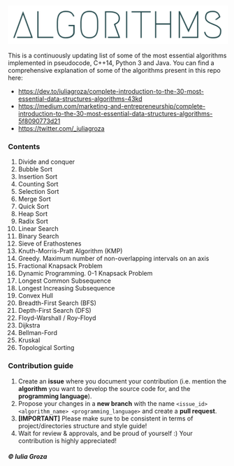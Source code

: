 <img src="logo.png"/>

This is a continuously updating list of some of the most essential algorithms implemented in pseudocode, C++14, Python 3 and Java. You can find a comprehensive explanation of some of the algorithms present in this repo here: <br>
* https://dev.to/iuliagroza/complete-introduction-to-the-30-most-essential-data-structures-algorithms-43kd
* https://medium.com/marketing-and-entrepreneurship/complete-introduction-to-the-30-most-essential-data-structures-algorithms-5f8090773d21
* https://twitter.com/_iuliagroza

### Contents
1. Divide and conquer
2. Bubble Sort
3. Insertion Sort
4. Counting Sort
5. Selection Sort
6. Merge Sort
7. Quick Sort
8. Heap Sort
9. Radix Sort
10. Linear Search
11. Binary Search
12. Sieve of Erathostenes
13. Knuth-Morris-Pratt Algorithm (KMP)
14. Greedy. Maximum number of non-overlapping intervals on an axis
15. Fractional Knapsack Problem
16. Dynamic Programming. 0-1 Knapsack Problem
17. Longest Common Subsequence
18. Longest Increasing Subsequence
19. Convex Hull
20. Breadth-First Search (BFS)
21. Depth-First Search (DFS)
22. Floyd-Warshall / Roy-Floyd
23. Dijkstra 
24. Bellman-Ford 
25. Kruskal 
26. Topological Sorting 

### Contribution guide
1. Create an **issue** where you document your contribution (i.e. mention the **algorithm** you want to develop the source code for, and the **programming language**).
2. Propose your changes in a **new branch** with the name `<issue_id> <algorithm_name> <programming_language>` and create a **pull request**.
3. **[IMPORTANT]** Please make sure to be consistent in terms of project/directories structure and style guide!
4. Wait for review & approvals, and be proud of yourself :) Your contribution is highly appreciated!

##### © Iulia Groza
